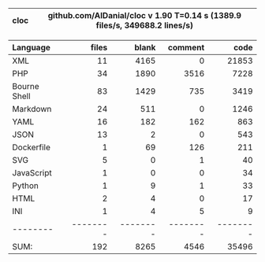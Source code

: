 
cloc|github.com/AlDanial/cloc v 1.90  T=0.14 s (1389.9 files/s, 349688.2 lines/s)
--- | ---

Language|files|blank|comment|code
:-------|-------:|-------:|-------:|-------:
XML|11|4165|0|21853
PHP|34|1890|3516|7228
Bourne Shell|83|1429|735|3419
Markdown|24|511|0|1246
YAML|16|182|162|863
JSON|13|2|0|543
Dockerfile|1|69|126|211
SVG|5|0|1|40
JavaScript|1|0|0|34
Python|1|9|1|33
HTML|2|4|0|17
INI|1|4|5|9
--------|--------|--------|--------|--------
SUM:|192|8265|4546|35496
